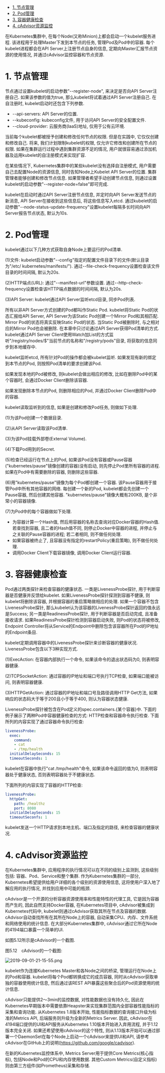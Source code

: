 
<!-- @import "[TOC]" {cmd="toc" depthFrom=1 depthTo=6 orderedList=false} -->

<!-- code_chunk_output -->

- [1. 节点管理](#1-节点管理)
- [2. Pod管理](#2-pod管理)
- [3. 容器健康检查](#3-容器健康检查)
- [4. cAdvisor资源监控](#4-cadvisor资源监控)

<!-- /code_chunk_output -->

在Kubernetes集群中, 在每个Node(又称Minion)上都会启动一个kubelet服务进程. 该进程用于处理Master下发到本节点的任务, 管理Pod及Pod中的容器. 每个kubelet进程都会在API Server上注册节点自身的信息, 定期向Master汇报节点资源的使用情况, 并通过cAdvisor监控容器和节点资源. 

# 1. 节点管理

节点通过设置kubelet的启动参数"\-\-register\-node", 来决定是否向API Server注册自己. 如果该参数的值为true, 那么kubelet将试着通过API Server注册自己. 在自注册时, kubelet启动时还包含下列参数. 

- \-\-api\-servers: API Server的位置. 
- \-\-kubeconfig: kubeconfig文件, 用于访问API Server的安全配置文件. 
- \-\-cloud\-provider: 云服务商(IaaS)地址, 仅用于公有云环境. 

当前每个kubelet都被授予创建和修改任何节点的权限. 但是在实践中, 它仅仅创建和修改自己. 将来, 我们计划限制kubelet的权限, 仅允许它修改和创建所在节点的权限. 如果在集群运行过程中遇到集群资源不足的情况, 用户就很容易通过添加机器及运用kubelet的自注册模式来实现扩容. 

在某些情况下, Kubernetes集群中的某些kubelet没有选择自注册模式, 用户需要自己去配置Node的资源信息, 同时告知Node上Kubelet API Server的位置. 集群管理者能够创建和修改节点信息. 如果管理者希望手动创建节点信息, 则通过设置kubelet的启动参数"\-\-register\-node=false"即可完成. 

kubelet在启动时通过API Server注册节点信息, 并定时向API Server发送节点的新消息, API Server在接收到这些信息后, 将这些信息写入etcd. 通过kubelet的启动参数"\-\-node\-status\-update\-frequency"设置kubelet每隔多长时间向API Server报告节点状态, 默认为10s. 

# 2. Pod管理

kubelet通过以下几种方式获取自身Node上要运行的Pod清单. 

(1)文件: kubelet启动参数"--config"指定的配置文件目录下的文件(默认目录为"/etc/ kubernetes/manifests/"). 通过--file-check-frequency设置检查该文件目录的时间间隔, 默认为20s. 

(2)HTTP端点(URL): 通过"--manifest-url"参数设置. 通过--http-check-frequency设置检查该HTTP端点数据的时间间隔, 默认为20s. 

(3)API Server: kubelet通过API Server监听etcd目录, 同步Pod列表. 

所有以非API Server方式创建的Pod都叫作Static Pod. kubelet将Static Pod的状态汇报给API Server, API Server为该Static Pod创建一个Mirror Pod和其相匹配. Mirror Pod的状态将真实反映Static Pod的状态. 当Static Pod被删除时, 与之相对应的Mirror Pod也会被删除. 在本章中只讨论通过API Server获得Pod清单的方式. kubelet通过API Server Client使用Watch加List的方式监听"/registry/nodes/$"当前节点的名称和"/registry/pods"目录, 将获取的信息同步到本地缓存中. 

kubelet监听etcd, 所有针对Pod的操作都会被kubelet监听. 如果发现有新的绑定到本节点的Pod, 则按照Pod清单的要求创建该Pod. 

如果发现本地的Pod被修改, 则kubelet会做出相应的修改, 比如在删除Pod中的某个容器时, 会通过Docker Client删除该容器. 

如果发现删除本节点的Pod, 则删除相应的Pod, 并通过Docker Client删除Pod中的容器. 

kubelet读取监听到的信息, 如果是创建和修改Pod任务, 则做如下处理. 

(1)为该Pod创建一个数据目录. 

(2)从API Server读取该Pod清单. 

(3)为该Pod挂载外部卷(External Volume). 

(4)下载Pod用到的Secret. 

(5)检查已经运行在节点上的Pod, 如果该Pod没有容器或Pause容器("kubernetes/pause"镜像创建的容器)没有启动, 则先停止Pod里所有容器的进程. 如果在Pod中有需要删除的容器, 则删除这些容器. 

(6)用"kubernetes/pause"镜像为每个Pod都创建一个容器. 该Pause容器用于接管Pod中所有其他容器的网络. 每创建一个新的Pod, kubelet都会先创建一个Pause容器, 然后创建其他容器. "kubernetes/pause"镜像大概有200KB, 是个非常小的容器镜像. 

(7)为Pod中的每个容器做如下处理. 

- 为容器计算一个Hash值, 然后用容器的名称去查询对应Docker容器的Hash值. 若查找到容器, 且二者的Hash值不同, 则停止Docker中容器的进程, 并停止与之关联的Pause容器的进程; 若二者相同, 则不做任何处理. 
- 如果容器被终止了, 且容器没有指定的restartPolicy(重启策略), 则不做任何处理. 
- 调用Docker Client下载容器镜像, 调用Docker Client运行容器. 

# 3. 容器健康检查

Pod通过两类探针来检查容器的健康状态. 一类是LivenessProbe探针, 用于判断容器是否健康并反馈给kubelet. 如果LivenessProbe探针探测到容器不健康, 则kubelet将删除该容器, 并根据容器的重启策略做相应的处理. 如果一个容器不包含LivenessProbe探针, 那么kubelet认为该容器的LivenessProbe探针返回的值永远是Success; 另一类是ReadinessProbe探针, 用于判断容器是否启动完成, 且准备接收请求. 如果ReadinessProbe探针检测到容器启动失败, 则Pod的状态将被修改, Endpoint Controller将从Service的Endpoint中删除包含该容器所在Pod的IP地址的Endpoint条目. 

kubelet定期调用容器中的LivenessProbe探针来诊断容器的健康状况. LivenessProbe包含以下3种实现方式. 

(1)ExecAction: 在容器内部执行一个命令, 如果该命令的退出状态码为0, 则表明容器健康. 

(2)TCPSocketAction: 通过容器的IP地址和端口号执行TCP检查, 如果端口能被访问, 则表明容器健康. 

(3)HTTPGetAction: 通过容器的IP地址和端口号及路径调用HTTP Get方法, 如果响应的状态码大于等于200且小于等于400, 则认为容器状态健康. 

LivenessProbe探针被包含在Pod定义的spec.containers.{某个容器}中. 下面的例子展示了两种Pod中容器健康检查的方式: HTTP检查和容器命令执行检查. 下面所列的内容实现了通过容器命令执行检查: 

```yaml
livenessProbe:
  exec:
    command:
    - cat
    - /tmp/health
  initialDelaySeconds: 15
  timeoutSeconds: 1
```

kubelet在容器中执行"cat /tmp/health"命令, 如果该命令返回的值为0, 则表明容器处于健康状态, 否则表明容器处于不健康状态. 

下面所列的内容实现了容器的HTTP检查: 

```yaml
livenessProbe:
  httpGet:
    path: /healthz
    port: 8080
  initialDelaySeconds: 15
  timeoutSeconfs: 1
```

kubelet发送一个HTTP请求到本地主机、端口及指定的路径, 来检查容器的健康状况. 

# 4. cAdvisor资源监控

在Kubernetes集群中, 应用程序的执行情况可以在不同的级别上监测到, 这些级别包括: 容器、Pod、Service和整个集群. 作为Kubernetes集群的一部分, Kubernetes希望提供给用户详细的各个级别的资源使用信息, 这将使用户深入地了解应用的执行情况, 并找到应用中可能的瓶颈. 

cAdvisor是一个开源的分析容器资源使用率和性能特性的代理工具, 它是因为容器而产生的, 因此自然支持Docker容器, 在Kubernetes项目中, cAdvisor被集成到Kubernetes代码中, kubelet则通过cAdvisor获取其所在节点及容器的数据. cAdvisor自动查找所有在其所在Node上的容器, 自动采集CPU、内存、文件系统和网络使用的统计信息. 在大部分Kubernetes集群中, cAdvisor通过它所在Node的4194端口暴露一个简单的UI. 

如图5.12所示是cAdvisor的一个截图. 

图5.12　cAdvisor的一个截图:

![2019-09-01-21-15-55.png](./images/2019-09-01-21-15-55.png)

kubelet作为连接Kubernetes Master和各Node之间的桥梁, 管理运行在Node上的Pod和容器. kubelet将每个Pod都转换成它的成员容器, 同时从cAdvisor获取单独的容器使用统计信息, 然后通过该REST API暴露这些聚合后的Pod资源使用的统计信息. 

cAdvisor只能提供2～3min的监控数据, 对性能数据也没有持久化, 因此在Kubernetes早期版本中需要依靠Heapster来实现集群范围内全部容器性能指标的采集和查询功能. 从Kubernetes 1.8版本开始, 性能指标数据的查询接口升级为标准的Metrics API, 后端服务则升级为全新的Metrics Server. 因此, cAdvisor在4194端口提供的UI和API服务从Kubernetes 1.10版本开始进入弃用流程, 并于1.12版本完全关闭. 如果还希望使用cAdvisor的这个特性, 则从1.13版本开始可以通过部署一个DaemonSet在每个Node上启动一个cAdvisor来提供UI和API, 请参考cAdvisor在GitHub上的说明(https://github.com/google/cadvisor). 

在新的Kubernetes监控体系中, Metrics Server用于提供Core Metrics(核心指标), 包括Node和Pod的CPU和内存使用数据. 其他Custom Metrics(自定义指标)则由第三方组件(如Prometheus)采集和存储. 

